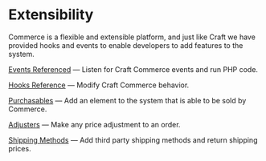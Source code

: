 # Extensibility

Commerce is a flexible and extensible platform, and just like Craft we have provided hooks and
events to enable developers to add features to the system.

[Events Referenced](events-reference.md) — Listen for Craft Commerce events and run PHP code.

[Hooks Reference](hooks-reference.md) — Modify Craft Commerce behavior.

[Purchasables](purchasables.md) — Add an element to the system that is able to be sold by Commerce.

[Adjusters](adjusters.md) — Make any price adjustment to an order.

[Shipping Methods](shipping-methods.md) — Add third party shipping methods and return shipping prices.
